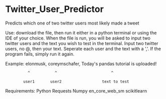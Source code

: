 # Twitter_User_Predictor

Predicts which one of two twitter users most likely made a tweet

Use: download the file, then run it either in a python terminal or using the IDE of your choice.
When the file is run, you will be asked to input two twitter users and the text you wish to test in the terminal.  Input two twitter users, no @, then your text.
Seperate each user and the text with a ','.
If the program fails, simply run it again.

Example: elonmusk, coreymschafer, Today's pandas tutorial is uploaded!

              ^           ^                        ^
            
            user1       user2                  text to test

Requirements:
            Python
            Requests
            Numpy
            en_core_web_sm
            scikitlearn
